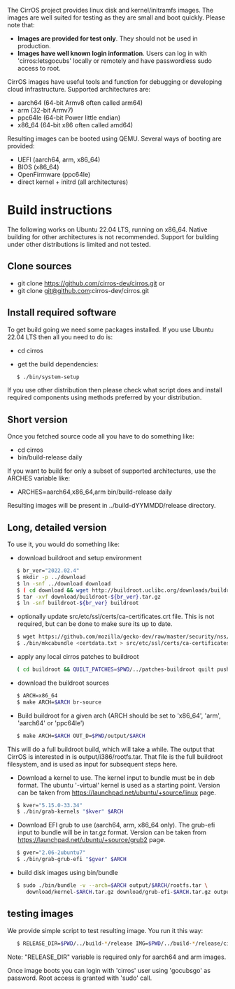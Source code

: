 The CirrOS project provides linux disk and kernel/initramfs images.
The images are well suited for testing as they are small and boot
quickly.  Please note that:

 * **Images are provided for test only**.  They should not be used in production.
 * **Images have well known login information**.  Users can log in with 'cirros:letsgocubs' locally or remotely and have passwordless sudo access to root.

CirrOS images have useful tools and function for debugging or developing cloud infrastructure. Supported architectures are:

 * aarch64 (64-bit Armv8 often called arm64)
 * arm (32-bit Armv7)
 * ppc64le (64-bit Power little endian)
 * x86_64 (64-bit x86 often called amd64)

Resulting images can be booted using QEMU. Several ways of booting are provided:

 * UEFI (aarch64, arm, x86_64)
 * BIOS (x86_64)
 * OpenFirmware (ppc64le)
 * direct kernel + initrd (all architectures)

# Build instructions

The following works on Ubuntu 22.04 LTS, running on x86_64. Native building for other architectures is not recommended. Support for building under other distributions is limited and not tested.

## Clone sources

 * git clone https://github.com/cirros-dev/cirros.git
   or
 * git clone git@github.com:cirros-dev/cirros.git

## Install required software

To get build going we need some packages installed. If you use Ubuntu 22.04 LTS then all you need to do is:

 * cd cirros

 * get the build dependencies:
```bash
   $ ./bin/system-setup
```

If you use other distribution then please check what script does and install required components using methods preferred by your distribution.


## Short version

Once you fetched source code all you have to do something like:

 * cd cirros
 * bin/build-release daily

If you want to build for only a subset of supported architectures, use
the ARCHES variable like:

* ARCHES=aarch64,x86_64,arm bin/build-release daily

Resulting images will be present in ../build-dYYMMDD/release directory.


## Long, detailed version

To use it, you would do something like:

 * download buildroot and setup environment
```bash
   $ br_ver="2022.02.4"
   $ mkdir -p ../download
   $ ln -snf ../download download
   $ ( cd download && wget http://buildroot.uclibc.org/downloads/buildroot-${br_ver}.tar.gz )
   $ tar -xvf download/buildroot-${br_ver}.tar.gz
   $ ln -snf buildroot-${br_ver} buildroot
```      

 * optionally update src/etc/ssl/certs/ca-certificates.crt file. This is not required, but can be done to make sure its up to date.

```bash
   $ wget https://github.com/mozilla/gecko-dev/raw/master/security/nss/lib/ckfw/builtins/certdata.txt -O certdata.txt
   $ ./bin/mkcabundle <certdata.txt > src/etc/ssl/certs/ca-certificates.crt
```      

 * apply any local cirros patches to buildroot
```bash
   ( cd buildroot && QUILT_PATCHES=$PWD/../patches-buildroot quilt push -a )
```      

 * download the buildroot sources
```bash
   $ ARCH=x86_64
   $ make ARCH=$ARCH br-source
```      

 * Build buildroot for a given arch (ARCH should be set to 'x86_64', 'arm', 'aarch64' or 'ppc64le')
```bash
   $ make ARCH=$ARCH OUT_D=$PWD/output/$ARCH
```      

This will do a full buildroot build, which will take a while. The output that CirrOS is interested in is output/i386/rootfs.tar. That file is the full buildroot filesystem, and is used as input for subsequent steps here.

 * Download a kernel to use. The kernel input to bundle must be in deb format. The ubuntu '-virtual'  kernel is used as a starting point. Version can be taken from https://launchpad.net/ubuntu/+source/linux page.

```bash
   $ kver="5.15.0-33.34"
   $ ./bin/grab-kernels "$kver" $ARCH
```      

 * Download EFI grub to use (aarch64, arm, x86_64 only). The grub-efi input to bundle will be in tar.gz format. Version can be taken from https://launchpad.net/ubuntu/+source/grub2 page.
```bash
   $ gver="2.06-2ubuntu7"
   $ ./bin/grab-grub-efi "$gver" $ARCH
```      

 * build disk images using bin/bundle
```bash
   $ sudo ./bin/bundle -v --arch=$ARCH output/$ARCH/rootfs.tar \
      download/kernel-$ARCH.tar.gz download/grub-efi-$ARCH.tar.gz output/$ARCH/images
```      

## testing images

We provide simple script to test resulting image. You run it this way:

```bash
   $ RELEASE_DIR=$PWD/../build-*/release IMG=$PWD/../build-*/release/cirros-*-x86_64-disk.img bin/test-boot
```      

Note: "RELEASE_DIR" variable is required only for aarch64 and arm images.

Once image boots you can login with 'cirros' user using 'gocubsgo' as password. Root access is granted with 'sudo' call.
